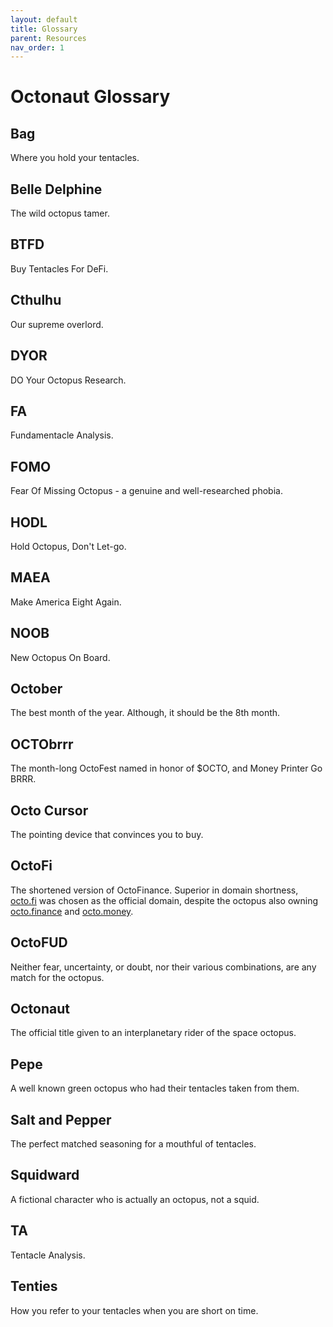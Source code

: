 ```yaml
---
layout: default
title: Glossary
parent: Resources 
nav_order: 1
---
```


# Octonaut Glossary

## Bag

Where you hold your tentacles.

## Belle Delphine

The wild octopus tamer.

## BTFD

Buy Tentacles For DeFi.

## Cthulhu

Our supreme overlord.

## DYOR

DO Your Octopus Research.

## FA

Fundamentacle Analysis.

## FOMO

Fear Of Missing Octopus - a genuine and well-researched phobia.

## HODL

Hold Octopus, Don't Let-go.

## MAEA

Make America Eight Again.

## NOOB

New Octopus On Board.

## October

The best month of the year. Although, it should be the 8th month.

## OCTObrrr

The month-long OctoFest named in honor of $OCTO, and Money Printer Go BRRR.

## Octo Cursor

The pointing device that convinces you to buy.

## OctoFi

The shortened version of OctoFinance. Superior in domain shortness, [octo.fi](https://octo.fi) was chosen as the official domain, despite the octopus also owning [octo.finance](https://octo.finance) and [octo.money](https://octo.money).

## OctoFUD

Neither fear, uncertainty, or doubt, nor their various combinations, are any match for the octopus.

## Octonaut

The official title given to an interplanetary rider of the space octopus.

## Pepe

A well known green octopus who had their tentacles taken from them.

## Salt and Pepper

The perfect matched seasoning for a mouthful of tentacles.

## Squidward

A fictional character who is actually an octopus, not a squid.

## TA

Tentacle Analysis.

## Tenties

How you refer to your tentacles when you are short on time.

